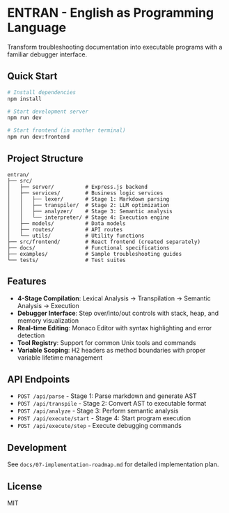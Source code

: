 # ENTRAN - English as Programming Language

Transform troubleshooting documentation into executable programs with a familiar debugger interface.

## Quick Start

```bash
# Install dependencies
npm install

# Start development server
npm run dev

# Start frontend (in another terminal)
npm run dev:frontend
```

## Project Structure

```
entran/
├── src/
│   ├── server/          # Express.js backend
│   ├── services/        # Business logic services
│   │   ├── lexer/       # Stage 1: Markdown parsing
│   │   ├── transpiler/  # Stage 2: LLM optimization
│   │   ├── analyzer/    # Stage 3: Semantic analysis
│   │   └── interpreter/ # Stage 4: Execution engine
│   ├── models/          # Data models
│   ├── routes/          # API routes
│   └── utils/           # Utility functions
├── src/frontend/        # React frontend (created separately)
├── docs/                # Functional specifications
├── examples/            # Sample troubleshooting guides
└── tests/               # Test suites
```

## Features

- **4-Stage Compilation**: Lexical Analysis → Transpilation → Semantic Analysis → Execution
- **Debugger Interface**: Step over/into/out controls with stack, heap, and memory visualization
- **Real-time Editing**: Monaco Editor with syntax highlighting and error detection
- **Tool Registry**: Support for common Unix tools and commands
- **Variable Scoping**: H2 headers as method boundaries with proper variable lifetime management

## API Endpoints

- `POST /api/parse` - Stage 1: Parse markdown and generate AST
- `POST /api/transpile` - Stage 2: Convert AST to executable format
- `POST /api/analyze` - Stage 3: Perform semantic analysis
- `POST /api/execute/start` - Stage 4: Start program execution
- `POST /api/execute/step` - Execute debugging commands

## Development

See `docs/07-implementation-roadmap.md` for detailed implementation plan.

## License

MIT
